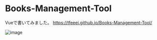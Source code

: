 # Books-Management-Tool

Vueで書いてみました。
https://tfeeei.github.io/Books-Management-Tool/

![image](https://user-images.githubusercontent.com/99102772/167306571-83f6b349-7b1e-479e-85f4-eb63afdf01ef.png)
